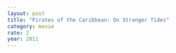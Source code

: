 ```yaml
---
layout: post
title: "Pirates of the Caribbean: On Stranger Tides"
category: movie
rate: 2
year: 2011
---
```



